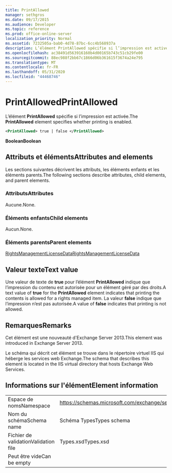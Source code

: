 ```yaml
---
title: PrintAllowed
manager: sethgros
ms.date: 09/17/2015
ms.audience: Developer
ms.topic: reference
ms.prod: office-online-server
localization_priority: Normal
ms.assetid: 7232505a-bab0-4d78-87bc-6cc4b568937a
description: L’élément PrintAllowed spécifie si l’impression est activée.
ms.openlocfilehash: ac38491d563916160b4d00165b743c51cb29fe00
ms.sourcegitcommit: 88ec988f2bb67c1866d06b361615f3674a24e795
ms.translationtype: MT
ms.contentlocale: fr-FR
ms.lasthandoff: 05/31/2020
ms.locfileid: "44468746"
---
```

# <a name="printallowed"></a><span data-ttu-id="fe409-103">PrintAllowed</span><span class="sxs-lookup"><span data-stu-id="fe409-103">PrintAllowed</span></span>

<span data-ttu-id="fe409-104">L’élément **PrintAllowed** spécifie si l’impression est activée.</span><span class="sxs-lookup"><span data-stu-id="fe409-104">The **PrintAllowed** element specifies whether printing is enabled.</span></span> 
  
```XML
<PrintAllowed> true | false </PrintAllowed>
```

 <span data-ttu-id="fe409-105">**Boolean**</span><span class="sxs-lookup"><span data-stu-id="fe409-105">**Boolean**</span></span>
## <a name="attributes-and-elements"></a><span data-ttu-id="fe409-106">Attributs et éléments</span><span class="sxs-lookup"><span data-stu-id="fe409-106">Attributes and elements</span></span>

<span data-ttu-id="fe409-107">Les sections suivantes décrivent les attributs, les éléments enfants et les éléments parents.</span><span class="sxs-lookup"><span data-stu-id="fe409-107">The following sections describe attributes, child elements, and parent elements.</span></span>
  
### <a name="attributes"></a><span data-ttu-id="fe409-108">Attributs</span><span class="sxs-lookup"><span data-stu-id="fe409-108">Attributes</span></span>

<span data-ttu-id="fe409-109">Aucune.</span><span class="sxs-lookup"><span data-stu-id="fe409-109">None.</span></span>
  
### <a name="child-elements"></a><span data-ttu-id="fe409-110">Éléments enfants</span><span class="sxs-lookup"><span data-stu-id="fe409-110">Child elements</span></span>

<span data-ttu-id="fe409-111">Aucun.</span><span class="sxs-lookup"><span data-stu-id="fe409-111">None.</span></span>
  
### <a name="parent-elements"></a><span data-ttu-id="fe409-112">Éléments parents</span><span class="sxs-lookup"><span data-stu-id="fe409-112">Parent elements</span></span>

[<span data-ttu-id="fe409-113">RightsManagementLicenseData</span><span class="sxs-lookup"><span data-stu-id="fe409-113">RightsManagementLicenseData</span></span>](rightsmanagementlicensedata.md)
  
## <a name="text-value"></a><span data-ttu-id="fe409-114">Valeur texte</span><span class="sxs-lookup"><span data-stu-id="fe409-114">Text value</span></span>

<span data-ttu-id="fe409-115">Une valeur de texte de **true** pour l’élément **PrintAllowed** indique que l’impression du contenu est autorisée pour un élément géré par des droits.</span><span class="sxs-lookup"><span data-stu-id="fe409-115">A text value of **true** for the **PrintAllowed** element indicates that printing the contents is allowed for a rights managed item.</span></span> <span data-ttu-id="fe409-116">La valeur **false** indique que l’impression n’est pas autorisée.</span><span class="sxs-lookup"><span data-stu-id="fe409-116">A value of **false** indicates that printing is not allowed.</span></span> 
  
## <a name="remarks"></a><span data-ttu-id="fe409-117">Remarques</span><span class="sxs-lookup"><span data-stu-id="fe409-117">Remarks</span></span>

<span data-ttu-id="fe409-118">Cet élément est une nouveauté d'Exchange Server 2013.</span><span class="sxs-lookup"><span data-stu-id="fe409-118">This element was introduced in Exchange Server 2013.</span></span>
  
<span data-ttu-id="fe409-119">Le schéma qui décrit cet élément se trouve dans le répertoire virtuel IIS qui héberge les services web Exchange.</span><span class="sxs-lookup"><span data-stu-id="fe409-119">The schema that describes this element is located in the IIS virtual directory that hosts Exchange Web Services.</span></span>
  
## <a name="element-information"></a><span data-ttu-id="fe409-120">Informations sur l'élément</span><span class="sxs-lookup"><span data-stu-id="fe409-120">Element information</span></span>

|||
|:-----|:-----|
|<span data-ttu-id="fe409-121">Espace de noms</span><span class="sxs-lookup"><span data-stu-id="fe409-121">Namespace</span></span>  <br/> |https://schemas.microsoft.com/exchange/services/2006/types  <br/> |
|<span data-ttu-id="fe409-122">Nom du schéma</span><span class="sxs-lookup"><span data-stu-id="fe409-122">Schema name</span></span>  <br/> |<span data-ttu-id="fe409-123">Schéma Types</span><span class="sxs-lookup"><span data-stu-id="fe409-123">Types schema</span></span>  <br/> |
|<span data-ttu-id="fe409-124">Fichier de validation</span><span class="sxs-lookup"><span data-stu-id="fe409-124">Validation file</span></span>  <br/> |<span data-ttu-id="fe409-125">Types.xsd</span><span class="sxs-lookup"><span data-stu-id="fe409-125">Types.xsd</span></span>  <br/> |
|<span data-ttu-id="fe409-126">Peut être vide</span><span class="sxs-lookup"><span data-stu-id="fe409-126">Can be empty</span></span>  <br/> ||
   

